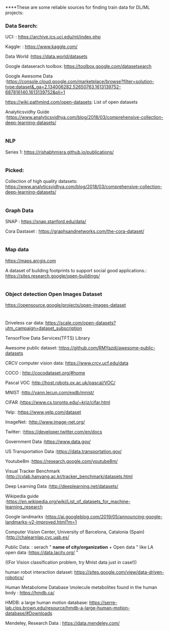 ****These are some reliable sources for finding train data for DL/ML projects:



### Data Search:


UCI:                     : https://archive.ics.uci.edu/ml/index.php

Kaggle:                  : https://www.kaggle.com/

Data World               :https://data.world/datasets

Google dataserach toolbox: https://toolbox.google.com/datasetsearch  

Google Awesome Data :https://console.cloud.google.com/marketplace/browse?filter=solution-type:dataset&_ga=2.134006282.52650763.1613139752-687816140.1613139752&pli=1

https://wiki.pathmind.com/open-datasets: List of open datasets

Analyticsvidhy Guide     :https://www.analyticsvidhya.com/blog/2018/03/comprehensive-collection-deep-learning-datasets/

#

### NLP
Series 1: https://rishabhmisra.github.io/publications/
#



### Picked:

Collection of high quality datasets:  https://www.analyticsvidhya.com/blog/2018/03/comprehensive-collection-deep-learning-datasets/
#



### Graph Data

SNAP : https://snap.stanford.edu/data/

Cora Dastaset : https://graphsandnetworks.com/the-cora-dataset/
#

### Map data               
https://maps.arcgis.com

A dataset of building footprints to support social good applications.: https://sites.research.google/open-buildings/

#


### Object detection Open Images Dataset      
https://opensource.google/projects/open-images-dataset
#

Driveless car data: https://scale.com/open-datasets?utm_campaign=dataset_subscription

TensorFlow Data Services(TFTS) Library

Awesome public dataset:   https://github.com/RMYazdi/awesome-public-datasets

CRCV computer vision data: https://www.crcv.ucf.edu/data

COCO                     : http://cocodataset.org/#home

Pascal VOC               :http://host.robots.ox.ac.uk/pascal/VOC/

MNIST                    :http://yann.lecun.com/exdb/mnist/
  
CIFAR                    :https://www.cs.toronto.edu/~kriz/cifar.html

Yelp:                    :https://www.yelp.com/dataset

ImageNet:                :http://www.image-net.org/

Twitter:                 :https://developer.twitter.com/en/docs

Government Data          :https://www.data.gov/

US Transportation Data   :https://data.transportation.gov/

Youtube8m                :https://research.google.com/youtube8m/

Visual Tracker Benchmark :http://cvlab.hanyang.ac.kr/tracker_benchmark/datasets.html

Deep Learning Data       :http://deeplearning.net/datasets/

Wikipedia guide          :https://en.wikipedia.org/wiki/List_of_datasets_for_machine-learning_research

Google landmarks         :https://ai.googleblog.com/2019/05/announcing-google-landmarks-v2-improved.html?m=1


Computer Vision Center, University of Barcelona, Catalonia (Spain)    :http://chalearnlap.cvc.uab.es/


Public Data:             : serach " **name of city/organization** + Open data   "  like LA open data :https://data.lacity.org/ "


((For Vision classification problem, try Mnist data just in case!))


human robot interaction dataset:    https://sites.google.com/view/data-driven-robotics/


Human Metabolome Database \molecule metabolites found in the human body :  https://hmdb.ca/


HMDB: a large human motion database: https://serre-lab.clps.brown.edu/resource/hmdb-a-large-human-motion-database/#Downloads

                      
Mendeley, Research Data : https://data.mendeley.com/





